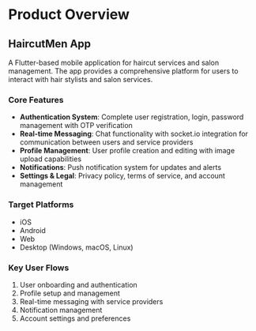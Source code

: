 # Product Overview

## HaircutMen App

A Flutter-based mobile application for haircut services and salon management. The app provides a comprehensive platform for users to interact with hair stylists and salon services.

### Core Features
- **Authentication System**: Complete user registration, login, password management with OTP verification
- **Real-time Messaging**: Chat functionality with socket.io integration for communication between users and service providers
- **Profile Management**: User profile creation and editing with image upload capabilities
- **Notifications**: Push notification system for updates and alerts
- **Settings & Legal**: Privacy policy, terms of service, and account management

### Target Platforms
- iOS
- Android
- Web
- Desktop (Windows, macOS, Linux)

### Key User Flows
1. User onboarding and authentication
2. Profile setup and management
3. Real-time messaging with service providers
4. Notification management
5. Account settings and preferences